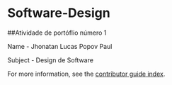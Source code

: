 # Software-Design
##Atividade de portóflio número 1

Name - Jhonatan Lucas Popov Paul

Subject - Design de Software

For more information, see the [contributor guide index](https://github.com/Paulpov).

